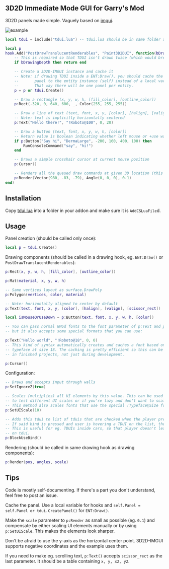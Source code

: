 ## 3D2D Immediate Mode GUI for Garry's Mod

3D2D panels made simple. Vaguely based on [imgui](https://github.com/ocornut/imgui).

![example](http://fruitshake.wyozi.xyz:8080/f/hl2_2016-08-20_17-23-14.png)

```lua
local tdui = include("tdui.lua") -- tdui.lua should be in same folder and AddCSLuaFile'd

local p
hook.Add("PostDrawTranslucentRenderables", "Paint3D2DUI", function(bDrawingSkybox, bDrawingDepth)
    -- This is required so that TDUI isn't drawn twice (which would break input)
    if bDrawingDepth then return end

    -- Create a 3D2D-IMGUI instance and cache it
    -- Note: if drawing TDUI inside a ENT:Draw(), you should cache the
    --       panel to the entity instance (self) instead of a local variable.
    --       That way there will be one panel per entity.
    p = p or tdui.Create()

    -- Draw a rectangle (x, y, w, h, [fill_color], [outline_color])
    p:Rect(-320, 0, 640, 600, _, Color(255, 255, 255))

    -- Draw a line of text (text, font, x, y, [color], [halign], [valign])
    -- Note: text is implicitly horizontally centered
    p:Text("Hello there!", "!Roboto@100", 0, 20)

    -- Draw a button (text, font, x, y, w, h, [color])
    -- Return value is boolean indicating whether left mouse or +use was pressed during this frame
    if p:Button("Say hi", "DermaLarge", -200, 160, 400, 100) then
        RunConsoleCommand("say", "hi!")
    end

    -- Draws a simple crosshair cursor at current mouse position
    p:Cursor()

    -- Renders all the queued draw commands at given 3D location (this one's near gm_construct wall)
    p:Render(Vector(980, -83, -79), Angle(0, 0, 0), 0.1)
end)
```

## Installation
Copy [tdui.lua](../blob/master/tdui.lua) into a folder in your addon and make sure it is `AddCSLuaFile`d.

## Usage
Panel creation (should be called only once):
```lua
local p = tdui.Create()
```

Drawing components (should be called in a drawing hook, eg. ```ENT:Draw()``` or ```PostDrawTranslucentRenderables```):
```lua
p:Rect(x, y, w, h, [fill_color], [outline_color])

p:Mat(material, x, y, w, h)

-- Same vertices layout as surface.DrawPoly
p:Polygon(vertices, color, material)

-- Note: horizontally aligned to center by default
p:Text(text, font, x, y, [color], [halign], [valign], [scissor_rect])

local isMouseOrUseDown = p:Button(text, font, x, y, w, h, [color])

-- You can pass normal GMod fonts to the font parameter of p:Text and p:Button
-- but it also accepts some special formats that you can use:

p:Text("Hello world", "!Roboto@18", 0, 0)
-- This kind of syntax automatically creates and caches a font based on "Roboto"
-- typeface at size 18. The caching is pretty efficient so this can be used even
-- in finished projects, not just during development.

p:Cursor()
```

Configuration:
```lua
-- Draws and accepts input through walls
p:SetIgnoreZ(true)

-- Scales (multiplies) all UI elements by this value. This can be used during development
-- to test different UI scales or if you're lazy and don't want to scale values by hand.
-- This method also scales fonts that use the special !Typeface@Size format
p:SetUIScale(10)

-- Adds this tdui to list of tduis that are checked when the player presses +use bind
-- If said bind is pressed and user is hovering a TDUI on the list, the bind is blocked.
-- This is useful for eg. TDUIs inside cars, so that player doesn't leave car upon pressing +use
-- on tdui.
p:BlockUseBind()
```

Rendering (should be called in same drawing hook as drawing components):
```lua
p:Render(pos, angles, scale)
```

## Tips
Code is mostly self-documenting. If there's a part you don't understand, feel free to post an issue.

Cache the panel. Use a local variable for hooks and ```self.Panel = self.Panel or tdui.CreatePanel()``` for ```ENT:Draw()```.

Make the ```scale``` parameter to ```p:Render``` as small as possible (eg. ```0.1```) and compensate by either scaling UI elements manually or by using ```p:SetUIScale```. This makes the elements look sharper.

Don't be afraid to use the y-axis as the horizontal center point. 3D2D-IMGUI supports negative coordinates and the example uses them.

If you need to make eg. scrolling text, ```p:Text()``` accepts ```scissor_rect``` as the last parameter. It should be a table containing ```x, y, x2, y2```.
